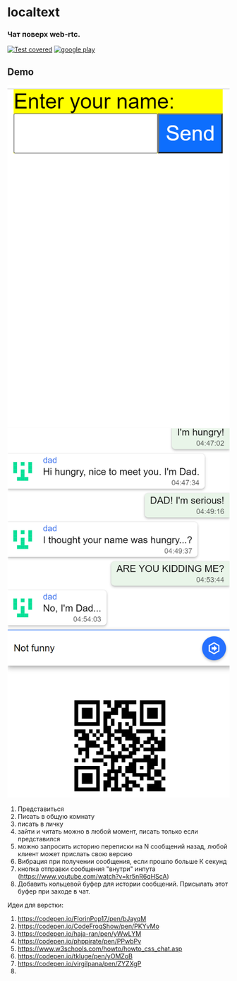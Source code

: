# localtext

### Чат поверх web-rtc. 

[![Test covered](https://github.com/asavan/localtext/actions/workflows/static.yml/badge.svg)](https://github.com/asavan/localtext/actions/workflows/static.yml)
[![google play](https://img.shields.io/endpoint?color=green&logo=google-play&logoColor=green&url=https%3A%2F%2Fplay.cuzi.workers.dev%2Fplay%3Fi%3Dru.asavan.localtext%26gl%3DUS%26hl%3Den%26l%3D%24name%26m%3D%24version)](https://play.google.com/store/apps/details?id=ru.asavan.localtext)

## Demo
![Obwalka](/android/to_launch/name.png "name") ![Obwalka](/android/to_launch/input.png "Obwalka")

1) Представиться
2) Писать в общую комнату
3) писать в личку
4) зайти и читать можно в любой момент, писать только если представился
5) можно запросить историю переписки на N сообщений назад, любой клиент может прислать свою версию
6) Вибрация при получении сообщения, если прошло больше К секунд
7) кнопка отправки сообщения "внутри" инпута (https://www.youtube.com/watch?v=kr5nR6qHScA)
8) Добавить кольцевой буфер для истории сообщений. Присылать этот буфер при заходе в чат.


Идеи для верстки:
1) https://codepen.io/FlorinPop17/pen/bJayqM
2) https://codepen.io/CodeFrogShow/pen/PKYvMo
3) https://codepen.io/haja-ran/pen/yWwLYM
4) https://codepen.io/phppirate/pen/PPwbPv
5) https://www.w3schools.com/howto/howto_css_chat.asp
6) https://codepen.io/tkluge/pen/yOMZoB
7) https://codepen.io/virgilpana/pen/ZYZXgP
8) 
